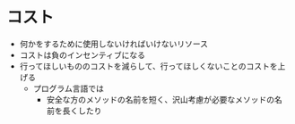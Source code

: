 # コスト

- 何かをするために使用しないければいけないリソース
- コストは負のインセンティブになる
- 行ってほしいもののコストを減らして、行ってほしくないことのコストを上げる
  - プログラム言語では
    - 安全な方のメソッドの名前を短く、沢山考慮が必要なメソッドの名前を長くしたり
